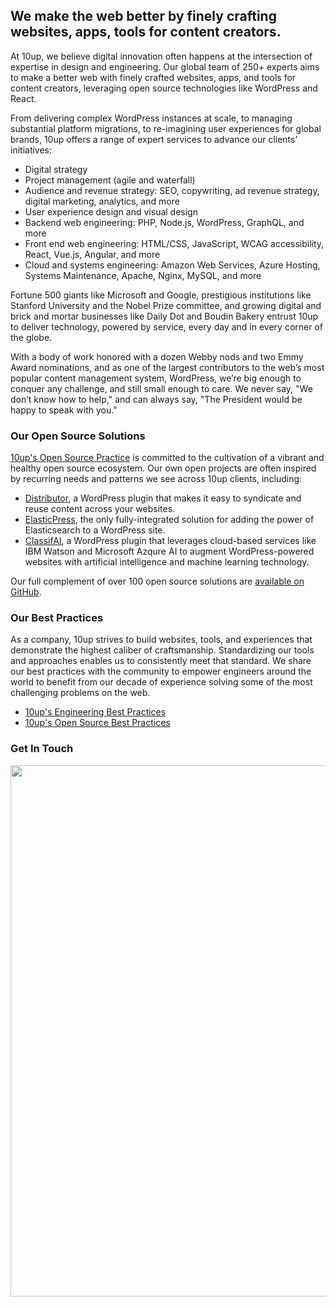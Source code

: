 ## We make the web better by finely crafting websites, apps, tools for content creators.

At 10up, we believe digital innovation often happens at the intersection of expertise in design and engineering. Our global team of 250+ experts aims to make a better web with finely crafted websites, apps, and tools for content creators, leveraging open source technologies like WordPress and React.

From delivering complex WordPress instances at scale, to managing substantial platform migrations, to re-imagining user experiences for global brands, 10up offers a range of expert services to advance our clients’ initiatives:

* Digital strategy
* Project management (agile and waterfall)
* Audience and revenue strategy: SEO, copywriting, ad revenue strategy, digital marketing, analytics, and more
* User experience design and visual design
* Backend web engineering: PHP, Node.js, WordPress, GraphQL, and more
* Front end web engineering: HTML/CSS, JavaScript, WCAG accessibility, React, Vue.js, Angular, and more
* Cloud and systems engineering: Amazon Web Services, Azure Hosting, Systems Maintenance, Apache, Nginx, MySQL, and more

Fortune 500 giants like Microsoft and Google, prestigious institutions like Stanford University and the Nobel Prize committee, and growing digital and brick and mortar businesses like Daily Dot and Boudin Bakery entrust 10up to deliver technology, powered by service, every day and in every corner of the globe. 

With a body of work honored with a dozen Webby nods and two Emmy Award nominations, and as one of the largest contributors to the web’s most popular content management system, WordPress, we’re big enough to conquer any challenge, and still small enough to care. We never say, "We don’t know how to help," and can always say, "The President would be happy to speak with you."

### Our Open Source Solutions
[10up's Open Source Practice](https://10up.com/blog/2019/open-source-practice/) is committed to the cultivation of a vibrant and healthy open source ecosystem. Our own open projects are often inspired by recurring needs and patterns we see across 10up clients, including:
* [Distributor](https://github.com/10up/distributor), a WordPress plugin that makes it easy to syndicate and reuse content across your websites.
* [ElasticPress](https://github.com/10up/ElasticPress), the only fully-integrated solution for adding the power of Elasticsearch to a WordPress site.
* [ClassifAI](https://github.com/10up/classifai), a WordPress plugin that leverages cloud-based services like IBM Watson and Microsoft Azqure AI to augment WordPress-powered websites with artificial intelligence and machine learning technology.

Our full complement of over 100 open source solutions are [available on GitHub](https://github.com/orgs/10up/repositories).

### Our Best Practices
As a company, 10up strives to build websites, tools, and experiences that demonstrate the highest caliber of craftsmanship. Standardizing our tools and approaches enables us to consistently meet that standard. We share our best practices with the community to empower engineers around the world to benefit from our decade of experience solving some of the most challenging problems on the web.

* [10up's Engineering Best Practices](https://10up.github.io/Engineering-Best-Practices/)
* [10up's Open Source Best Practices](https://10up.github.io/Open-Source-Best-Practices/)

### Get In Touch
<p align="center">
<a href="http://10up.com/contact/"><img src="https://10up.com/uploads/2016/10/10up-Github-Banner.png" width="850"></a>
</p>